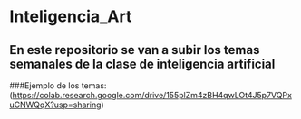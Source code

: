 # Inteligencia_Art

## En este repositorio se van a subir los temas semanales de la clase de inteligencia artificial

###Ejemplo de los temas:
(https://colab.research.google.com/drive/155plZm4zBH4qwLOt4J5p7VQPxuCNWQqX?usp=sharing)
